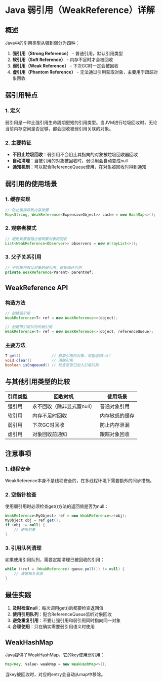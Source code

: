 # Java 弱引用（WeakReference）详解

## 概述

Java中的引用类型从强到弱分为四种：
1. **强引用（Strong Reference）** - 普通引用，默认引用类型
2. **软引用（Soft Reference）** - 内存不足时才会被回收
3. **弱引用（Weak Reference）** - 下次GC时一定会被回收
4. **虚引用（Phantom Reference）** - 无法通过引用获取对象，主要用于跟踪对象回收

## 弱引用特点

### 1. 定义
弱引用是一种比强引用生命周期更短的引用类型。当JVM进行垃圾回收时，无论当前内存空间是否足够，都会回收被弱引用关联的对象。

### 2. 主要特征
- **不阻止垃圾回收**：弱引用不会阻止其指向的对象被垃圾回收器回收
- **自动清理**：当被引用的对象被回收时，弱引用会自动变成null
- **通知机制**：可以配合ReferenceQueue使用，在对象被回收时得到通知

## 弱引用的使用场景

### 1. 缓存实现
```java
// 防止缓存导致内存泄漏
Map<String, WeakReference<ExpensiveObject>> cache = new HashMap<>();
```

### 2. 观察者模式
```java
// 避免观察者阻止被观察对象的回收
List<WeakReference<Observer>> observers = new ArrayList<>();
```

### 3. 父子关系引用
```java
// 子对象持有父对象的弱引用，避免循环引用
private WeakReference<Parent> parentRef;
```

## WeakReference API

### 构造方法
```java
// 创建弱引用
WeakReference<T> ref = new WeakReference<>(object);

// 创建带引用队列的弱引用
WeakReference<T> ref = new WeakReference<>(object, referenceQueue);
```

### 主要方法
```java
T get()              // 获取引用的对象，可能返回null
void clear()         // 清除引用
boolean isEnqueued() // 检查是否已加入引用队列
```

## 与其他引用类型的比较

| 引用类型 | 回收时机 | 使用场景 |
|---------|---------|---------|
| 强引用 | 永不回收（除非显式置null） | 普通对象引用 |
| 软引用 | 内存不足时回收 | 内存敏感的缓存 |
| 弱引用 | 下次GC时回收 | 防止内存泄漏 |
| 虚引用 | 对象回收前通知 | 跟踪对象回收 |

## 注意事项

### 1. 线程安全
WeakReference本身不是线程安全的，在多线程环境下需要额外的同步措施。

### 2. 空指针检查
使用弱引用时必须检查get()方法的返回值是否为null：
```java
WeakReference<MyObject> ref = new WeakReference<>(obj);
MyObject obj = ref.get();
if (obj != null) {
    // 使用对象
}
```

### 3. 引用队列清理
如果使用引用队列，需要定期清理已被回收的引用：
```java
while ((ref = (WeakReference) queue.poll()) != null) {
    // 清理相关资源
}
```

## 最佳实践

1. **及时检查null**：每次调用get()后都要检查返回值
2. **使用引用队列**：配合ReferenceQueue监听对象回收
3. **避免重复引用**：不要让强引用和弱引用同时指向同一对象
4. **合理使用**：只在确实需要弱引用语义时使用

## WeakHashMap

Java提供了WeakHashMap，它的key使用弱引用：
```java
Map<Key, Value> weakMap = new WeakHashMap<>();
```
当key被回收时，对应的entry会自动从map中移除。 
